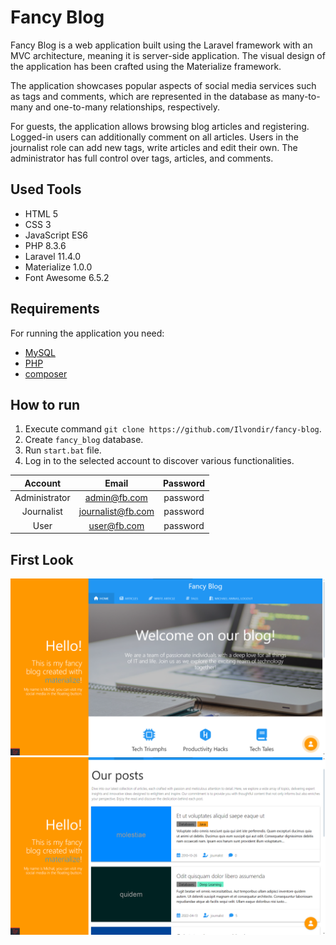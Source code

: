 # Fancy Blog

Fancy Blog is a web application built using the Laravel framework with an MVC architecture, meaning it is server-side application. The visual design of the application has been crafted using the Materialize framework.

The application showcases popular aspects of social media services such as tags and comments, which are represented in the database as many-to-many and one-to-many relationships, respectively.

For guests, the application allows browsing blog articles and registering. Logged-in users can additionally comment on all articles. Users in the journalist role can add new tags, write articles and edit their own. The administrator has full control over tags, articles, and comments.

## Used Tools
- HTML 5
- CSS 3
- JavaScript ES6
- PHP 8.3.6
- Laravel 11.4.0
- Materialize 1.0.0
- Font Awesome 6.5.2

## Requirements

For running the application you need:

- [MySQL](https://www.mysql.com)
- [PHP](https://www.php.net/manual/en/install.windows.php)
- [composer](https://getcomposer.org)

## How to run

1. Execute command `git clone https://github.com/Ilvondir/fancy-blog`.
2. Create `fancy_blog` database.
3. Run `start.bat` file.
4. Log in to the selected account to discover various functionalities.

| Account         | Email	              |   Password  |
|:---------------:|:---------------------:|:-----------:|
| Administrator   | admin@fb.com          |  password   | 
| Journalist 	  | journalist@fb.com     |  password   |
| User            | user@fb.com           |  password   |


## First Look

![firstlook1](public/img/firstlook1.png?raw=true)
![firstlook2](public/img/firstlook2.png?raw=true)
